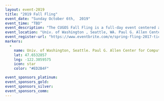 ```yaml
---
layout: event-2019
title: "2019 Fall Fling"
event_date: "Sunday October 6th,  2019"
event_time: "TBD"
event_description: "The CUGOS Fall Fling is a full-day event centered around open source geography. This is a great way to learn about new mapping software, hear how companies are integrating location into their products, and get some hands-on experience with important tools like Leaflet, AWS, Turf.js, and QGIS. We welcome students, professionals, map lovers, coders, and anyone with a passion for learning about spatial information. The Fall Fling is designed for anyone with an interest in maps and open source software."
event_location: "Univ. of Washington , Seattle, WA. Paul G. Allen Center for Computer Science (CSE)"
event_register-url: "https://www.eventbrite.com/e/spring-fling-2017-tickets-33297602024"
markers:
  -
    name: Univ. of Washington, Seattle. Paul G. Allen Center for Computer Science (CSE)
    lat: 47.6532857
    lng: -122.3059575
    icon: star
    color: "#ED2B4F"

event_sponsors_platinum:
event_sponsors_gold:
event_sponsors_silver:
event_sponsors_comm:
---
```

